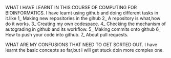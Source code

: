WHAT I HAVE LEARNT IN THIS COURSE OF COMPUTING FOR BIOINFORMATICS.
 I have learnt using github and doing different tasks in it.like
 1_ Making new repositories in the gihub
 2_ A repository is what,how do it works.
 3_ Creating my own codespace.
 4_ Checking the mechanism of autograding in github and its workflow.
 5_ Making commits onto github
 6_ How to push your code into github.
 7_ About pull requests.
 
WHAT ARE MY CONFUSIONS THAT NEED TO GET SORTED OUT.
I have learnt the basic concepts so far,but i will get stuck doin more complex one.
